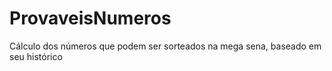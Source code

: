 ProvaveisNumeros
================

Cálculo dos números que podem ser sorteados na mega sena, baseado em seu histórico
